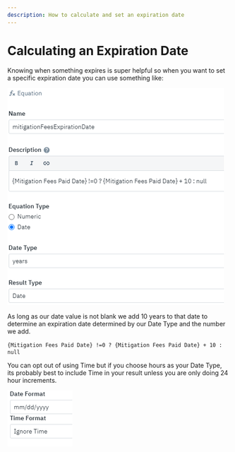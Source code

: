 ```yaml
---
description: How to calculate and set an expiration date
---
```


# Calculating an Expiration Date

Knowing when something expires is super helpful so when you want to set a specific expiration date you can use something like:

![](../../.gitbook/assets/image%20%28234%29.png)

As long as our date value is not blank we add 10 years to that date to determine an expiration date determined by our Date Type and the number we add.

```text
{Mitigation Fees Paid Date} !=0 ? {Mitigation Fees Paid Date} + 10 : null
```

You can opt out of using Time but if you choose hours as your Date Type, its probably best to include Time in your result unless you are only doing 24 hour increments.

![](../../.gitbook/assets/image%20%28217%29.png)

